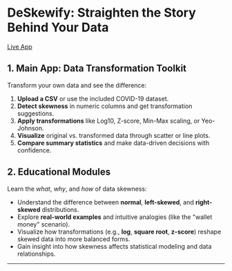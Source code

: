 # DeSkewify: Straighten the Story Behind Your Data

[Live App](https://deskewify-app.streamlit.app/)

## 1. Main App: Data Transformation Toolkit

Transform your own data and see the difference:

1. **Upload a CSV** or use the included COVID-19 dataset.
2. **Detect skewness** in numeric columns and get transformation suggestions.
3. **Apply transformations** like Log10, Z-score, Min-Max scaling, or Yeo-Johnson.
4. **Visualize** original vs. transformed data through scatter or line plots.
5. **Compare summary statistics** and make data-driven decisions with confidence.
## 2. Educational Modules

Learn the *what*, *why*, and *how* of data skewness:

- Understand the difference between **normal**, **left-skewed**, and **right-skewed** distributions.
- Explore **real-world examples** and intuitive analogies (like the "wallet money" scenario).
- Visualize how transformations (e.g., **log**, **square root**, **z-score**) reshape skewed data into more balanced forms.
- Gain insight into how skewness affects statistical modeling and data relationships.
---
